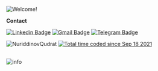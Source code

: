 

<!-- Managing your profile README -->
<!-- https://docs.github.com/en/account-and-profile/setting-up-and-managing-your-github-profile/customizing-your-profile/managing-your-profile-readme -->

![Welcome!](86T4GWHN.gif)



**Contact**

[![Linkedin Badge](https://img.shields.io/badge/-Linkedin-blue?style=flat-square&logo=Linkedin&logoColor=white&link=hhttps:/www.linkedin.com/in/nuriddinovqudratjon)](https://www.linkedin.com/in/nuriddinovqudratjon/)
[![Gmail Badge](https://img.shields.io/badge/-Gmail-c14438?style=flat-square&logo=Gmail&logoColor=white&link=mailto:qudratjonnuriddinov2603@gmail.com)](mailto:qudratjonnuriddinov2603@gmail.com)
[![Telegram Badge](https://img.shields.io/badge/-Telegram-blue?style=flat-square&logo=Telegram&logoColor=white&link=https://t.me/firdavs_dev)](https://t.me/nuriddinovqudratjon)

<p> 
<img src="https://komarev.com/ghpvc/?username=NuriddinovQudrat&color=brightgreen" alt="NuriddinovQudrat"/>
<a href="https://wakatime.com/@4e5f859d-4a72-40d4-b9f2-7466701f3c27"><img src="https://wakatime.com/badge/user/4e5f859d-4a72-40d4-b9f2-7466701f3c27.svg" alt="Total time coded since Sep 18 2021" /></a>
</p>

<br>

<img src="https://github-profile-trophy.vercel.app/?username=NuriddinovQudrat&margin-w=5&theme=radical" alt="info" />


